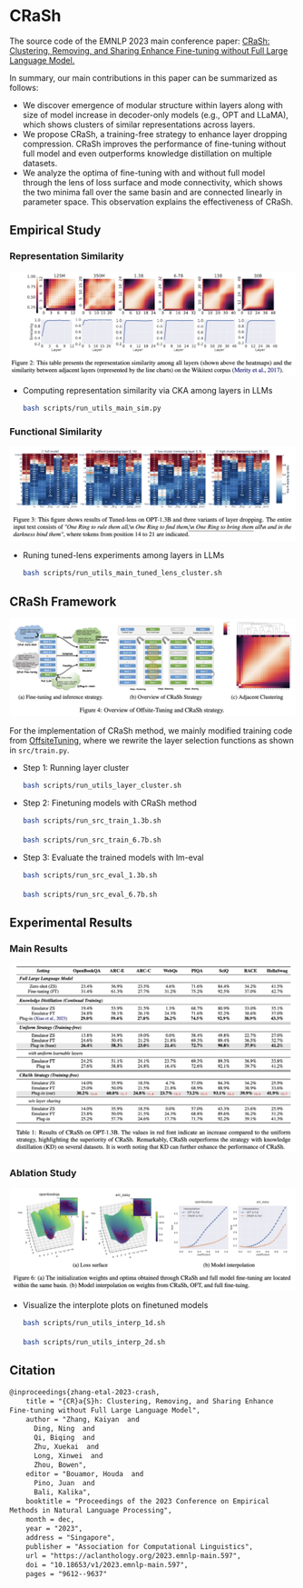 # CRaSh
The source code of the EMNLP 2023 main conference paper: [CRaSh: Clustering, Removing, and Sharing Enhance Fine-tuning without Full Large Language Model.](https://aclanthology.org/2023.emnlp-main.597/)

In summary, our main contributions in this paper can be summarized as follows:

- We discover emergence of modular structure within layers along with size of model increase in decoder-only models (e.g., OPT and LLaMA), which shows clusters of similar representations across layers.
- We propose CRaSh, a training-free strategy to enhance layer dropping compression. CRaSh improves the performance of fine-tuning without full model and even outperforms knowledge distillation on multiple datasets.
- We analyze the optima of fine-tuning with and without full model through the lens of loss surface and mode connectivity, which shows the two minima fall over the same basin and are connected linearly in parameter space. This observation explains the effectiveness of CRaSh.

## Empirical Study

### Representation Similarity

![](assert/figure2.jpg)

- Computing representation similarity via CKA among layers in LLMs

  ```bash
  bash scripts/run_utils_main_sim.py
  ```



### Functional Similarity

![](assert/figure3.jpg)

- Runing tuned-lens experiments among layers in LLMs

  ```bash
  bash scripts/run_utils_main_tuned_lens_cluster.sh
  ```

  

## CRaSh Framework

![](assert/figure4.jpg)

For the implementation of CRaSh method, we mainly modified training code from [OffsiteTuning](https://github.com/mit-han-lab/offsite-tuning/), where we rewrite the layer selection functions as shown in `src/train.py`.

- Step 1: Running layer cluster

  ```bash
  bash scripts/run_utils_layer_cluster.sh
  ```

- Step 2: Finetuning models with CRaSh method

  ```bash
  bash scripts/run_src_train_1.3b.sh
  
  bash scripts/run_src_train_6.7b.sh
  ```

- Step 3: Evaluate the trained models with lm-eval

  ```bash
  bash scripts/run_src_eval_1.3b.sh
  
  bash scripts/run_src_eval_6.7b.sh
  ```

  

## Experimental Results

### Main Results

![](assert/table1.jpg)



### Ablation Study

![](assert/figure6.jpg)

- Visualize the interplote plots on finetuned models

  ```bash
  bash scripts/run_utils_interp_1d.sh
  
  bash scripts/run_utils_interp_2d.sh
  ```

  

## Citation

```
@inproceedings{zhang-etal-2023-crash,
    title = "{CR}a{S}h: Clustering, Removing, and Sharing Enhance Fine-tuning without Full Large Language Model",
    author = "Zhang, Kaiyan  and
      Ding, Ning  and
      Qi, Biqing  and
      Zhu, Xuekai  and
      Long, Xinwei  and
      Zhou, Bowen",
    editor = "Bouamor, Houda  and
      Pino, Juan  and
      Bali, Kalika",
    booktitle = "Proceedings of the 2023 Conference on Empirical Methods in Natural Language Processing",
    month = dec,
    year = "2023",
    address = "Singapore",
    publisher = "Association for Computational Linguistics",
    url = "https://aclanthology.org/2023.emnlp-main.597",
    doi = "10.18653/v1/2023.emnlp-main.597",
    pages = "9612--9637"
```

